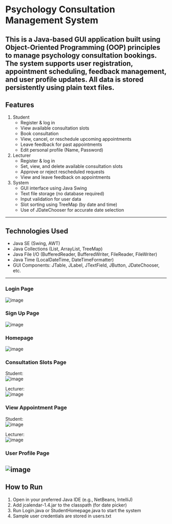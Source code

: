 # Psychology Consultation Management System
This is a Java-based GUI application built using Object-Oriented Programming (OOP) principles to manage psychology consultation bookings. The system supports user registration, appointment scheduling, feedback management, and user profile updates. All data is stored persistently using plain text files.
---
## Features
1) Student
   - Register & log in
   - View available consultation slots
   - Book consultation
   - View, cancel, or reschedule upcoming appointments
   - Leave feedback for past appointments
   - Edit personal profile (Name, Password)
3) Lecturer
   - Register & log in
   - Set, view, and delete available consultation slots
   - Approve or reject rescheduled requests
   - View and leave feedback on appointments
5) System
   - GUI interface using Java Swing
   - Text file storage (no database required)
   - Input validation for user data
   - Slot sorting using TreeMap (by date and time)
   - Use of JDateChooser for accurate date selection
---
## Technologies Used
- Java SE (Swing, AWT)
- Java Collections (List, ArrayList, TreeMap)
- Java File I/O (BufferedReader, BufferedWriter, FileReader, FileWriter)
- Java Time (LocalDateTime, DateTimeFormatter)
- GUI Components: JTable, JLabel, JTextField, JButton, JDateChooser, etc.
---
### Login Page
![image](https://github.com/user-attachments/assets/1194b3e1-987f-4fef-918f-cb13203a3711)

### Sign Up Page
![image](https://github.com/user-attachments/assets/eca50bbd-283e-462e-bf18-65ba038c9109)

### Homepage
![image](https://github.com/user-attachments/assets/9a8a40ae-8ef8-4b74-9a0f-fb924a02b667)

### Consultation Slots Page
Student:\
![image](https://github.com/user-attachments/assets/5b32190f-d4b7-4659-886d-729b6c0a02ad)

Lecturer:\
![image](https://github.com/user-attachments/assets/cd7457d8-6a77-4ecd-9d19-e9c8d4766a2e)

### View Appointment Page
Student:\
![image](https://github.com/user-attachments/assets/7edc9ee1-508f-4078-829c-27d13c849b7e)

Lecturer:\
![image](https://github.com/user-attachments/assets/9d62b252-d9df-48e6-bc5a-fe2b11a558c0)

### User Profile Page
![image](https://github.com/user-attachments/assets/732a04d5-a056-408d-b0e7-2932a12500b7)
---
## How to Run
1) Open in your preferred Java IDE (e.g., NetBeans, IntelliJ)
2) Add jcalendar-1.4.jar to the classpath (for date picker)
3) Run Login.java or StudentHomepage.java to start the system
4) Sample user credentials are stored in users.txt






